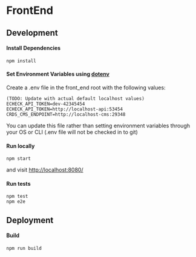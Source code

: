 # FrontEnd

## Development

#### Install Dependencies

```
npm install
```

#### Set Environment Variables using [dotenv](https://github.com/bkeepers/dotenv)

Create a .env file in the front_end root with the following values:
```
(TODO: Update with actual default localhost values)
ECHECK_API_TOKEN=dev-42345454
ECHECK_API_TOKEN=http://localhost-api:53454
CRDS_CMS_ENDPOINT=http://localhost-cms:29348
```

You can update this file rather than setting environment variables through your OS or CLI (.env file will not be checked in to git)

#### Run locally

```
npm start
```

and visit [http://localhost:8080/](http://localhost:8080/)

#### Run tests

```
npm test
npm e2e
```

## Deployment

#### Build

```
npm run build
```
